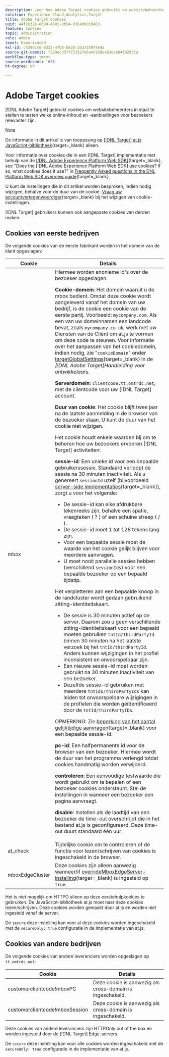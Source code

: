 ```yaml
---
description: Leer hoe Adobe Target cookies gebruikt om websitebeheerders de mogelijkheid te bieden te testen welke online inhoud en aanbiedingen voor bezoekers relevanter zijn.
solution: Experience Cloud,Analytics,Target
title: Adobe Target Cookies
uuid: 44f7e32e-8d99-4682-8b54-8364d001b403
feature: Cookies
topic: Administration
role: Admin
level: Experienced
exl-id: c4399cc0-8333-47b8-b830-2ba7359f464a
source-git-commit: f229ec33ff721527e6a4c920ea63eabb4102935a
workflow-type: tm+mt
source-wordcount: '636'
ht-degree: 0%

---
```


# Adobe Target cookies

[!DNL Adobe Target] gebruikt cookies om websitebeheerders in staat te stellen te testen welke online-inhoud en -aanbiedingen voor bezoekers relevanter zijn.

>[!NOTE]
>
>De informatie in dit artikel is van toepassing op [[!DNL Target] at.js JavaScript-bibliotheek](https://experienceleague.adobe.com/docs/target-dev/developer/client-side/at-js-implementation/functions-overview/targetglobalsettings.html){target=_blank} alleen.
>
>Voor informatie over cookies die in een [!DNL Target] implementatie met behulp van de [[!DNL Adobe Experience Platform Web SDK]](https://experienceleague.adobe.com/docs/experience-platform/edge/home.html){target=_blank}, see "Does the [!DNL Adobe Experience Platform Web SDK] use cookies? If so, what cookies does it use?" in [Frequently Asked questions in the DNL Platform Web SDK overview guide](https://experienceleague.adobe.com/docs/experience-platform/edge/web-sdk-faq.html){target=_blank}.
>
>U kunt de instellingen die in dit artikel worden besproken, indien nodig wijzigen, behalve voor de duur van de cookie. [Vraag uw accountvertegenwoordiger](https://experienceleague.adobe.com/docs/target/using/cmp-resources-and-contact-information.html){target=_blank} bij het wijzigen van cookie-instellingen.
>
>[!DNL Target] gebruikers kunnen ook aangepaste cookies van derden maken.

## Cookies van eerste bedrijven

De volgende cookies van de eerste fabrikant worden in het domein van de klant opgeslagen:

| Cookie | Details |
| --- | --- |
| mbox | Hiermee worden anonieme id&#39;s over de bezoeker opgeslagen.<P>**Cookie-domein**: Het domein waaruit u de mbox bedient. Omdat deze cookie wordt aangeleverd vanaf het domein van uw bedrijf, is de cookie een cookie van de eerste partij. Voorbeeld: `mycompany.com`. Als een van uw domeinnamen een landcode bevat, zoals `mycompany.co.uk`, werk met uw Diensten van de Cliënt om at.js te vormen om deze code te steunen. Voor informatie over het aanpassen van het cookiedomein, indien nodig, zie &quot;`cookieDomain`&quot; onder [targetGlobalSettings](https://experienceleague.adobe.com/docs/target-dev/developer/client-side/at-js-implementation/functions-overview/targetglobalsettings.html){target=_blank} in de *[!DNL Adobe Target]Handleiding voor ontwikkelaars*.<P>**Serverdomein**: `clientcode.tt.omtrdc.net`, met de clientcode voor uw [!DNL Target] account.<P>**Duur van cookie**: Het cookie blijft twee jaar na de laatste aanmelding in de browser van de bezoeker staan. U kunt de duur van het cookie niet wijzigen.<P>Het cookie houdt enkele waarden bij om te beheren hoe uw bezoekers ervoeren [!DNL Target] activiteiten:<P>**sessie-id**: Een unieke id voor een bepaalde gebruikerssessie. Standaard verloopt de sessie na 30 minuten inactiviteit. Als u genereert `sessionId` uzelf (bijvoorbeeld [server-side implementaties](https://experienceleague.adobe.com/docs/target-dev/developer/server-side/server-side-overview.html){target=_blank}), zorgt u voor het volgende:<ul><li>De sessie-id kan elke afdrukbare tekenreeks zijn, behalve een spatie, vraagteken ( ? ) of een schuine streep ( / ).</li><li>De sessie-id moet 1 tot 128 tekens lang zijn.</li><li>Voor een bepaalde sessie moet de waarde van het cookie gelijk blijven voor meerdere aanvragen.</li><li>U moet nooit parallelle sessies hebben (verschillend `sessionIds`) voor een bepaalde bezoeker op een bepaald tijdstip.</li></ul>Het verpletteren aan een bepaalde knoop in de randcluster wordt gedaan gebruikend zitting-identiteitskaart.<ul><li>De sessie is 30 minuten actief op de server. Daarom zou u geen verschillende zitting-identiteitskaart voor een bepaald moeten gebruiken `tntId/thirdPartyId` binnen 30 minuten na het laatste verzoek bij het `tntId/thirdPartyId`. Anders kunnen wijzigingen in het profiel inconsistent en onvoorspelbaar zijn.</li><li>Een nieuwe sessie-id moet worden gebruikt na 30 minuten inactiviteit van een bezoeker.</li><li>Dezelfde sessie-id gebruiken met meerdere `tntIds/thirdPartyIds` kan leiden tot onvoorspelbare wijzigingen in de profielen die worden geïdentificeerd door de `tntId/thirdPartyIDs`.</li></ul>OPMERKING: Zie [beperking van het aantal gelijktijdige aanvragen](https://experienceleague.adobe.com/docs/target/using/troubleshoot/target-limits.html?lang=en#content-delivery){target=_blank} voor een bepaalde sessie-id.<P>**pc-id**: Een halfpermanente id voor de browser van een bezoeker. Hiermee wordt de duur van het programma verlengd totdat cookies handmatig worden verwijderd.<P>**controleren**: Een eenvoudige testwaarde die wordt gebruikt om te bepalen of een bezoeker cookies ondersteunt. Stel de instellingen in wanneer een bezoeker een pagina aanvraagt.<P>**disable**: Instellen als de laadtijd van een bezoeker de time-out overschrijdt die in het bestand at.js is geconfigureerd. Deze time-out duurt standaard één uur. |
| at_check | Tijdelijke cookie om te controleren of de functie voor lezen/schrijven van cookies is ingeschakeld in de browser. |
| mboxEdgeCluster | Deze cookies zijn alleen aanwezig wanneer/if [overrideMboxEdgeServer-instelling](https://experienceleague.adobe.com/docs/target-dev/developer/client-side/at-js-implementation/functions-overview/targetglobalsettings.html){target=_blank} is ingesteld op `true`. |

Het is niet mogelijk om HTTPO alleen op deze eerstehulpkoekjes te gebruiken. De JavaScript-bibliotheek at.js moet naar deze cookies lezen/schrijven. Deze cookies worden gemaakt door at.js en worden niet ingesteld vanaf de server.

De `secure` deze instelling kan voor al deze cookies worden ingeschakeld met de `secureOnly: true` configuratie in de implementatie van at.js.

## Cookies van andere bedrijven

De volgende cookies van andere leveranciers worden opgeslagen op `tt.omtrdc.net`:

| Cookie | Details |
| --- | --- |
| customerclientcode!mboxPC | Deze cookie is aanwezig als cross-domain is ingeschakeld. |
| customerclientcode!mboxSession | Deze cookie is aanwezig als cross-domain is ingeschakeld. |

Deze cookies van andere leveranciers zijn HTTPOnly out of the box en worden ingesteld door de [!DNL Target] Edge-servers.

De `secure` deze instelling kan voor alle cookies worden ingeschakeld met de `secureOnly: true` configuratie in de implementatie van at.js.